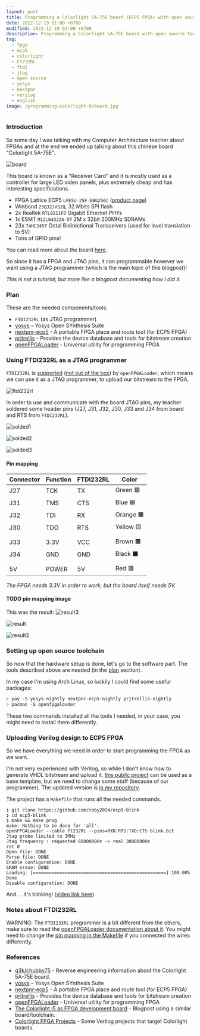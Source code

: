 ```yaml
---
layout: post
title: Programming a Colorlight 5A-75E board (ECP5 FPGA) with open source tools.
date: 2022-12-19 01:00 +0700
modified: 2022-12-19 01:00 +0700
description: Programming a Colorlight 5A-75E board with open source tools using FT232RL as a JTAG programmer.
tag:
  - fpga
  - ecp5
  - colorlight
  - FT232RL
  - ftdi
  - jtag
  - open source
  - yosys
  - nextpnr
  - verilog
  - english
image: /programming-colorlight-0/board.jpg
---
```


### Introduction

So some day I was talking with my Computer Architecture teacher about FPGAs and at the end we ended up talking about this chinese board "Colorlight 5A-75E".

![board](./board.jpg)

This board is known as a "Receiver Card" and it is mostly used as a controller for large LED video panels, plus extremely cheap and has interesting specifications.
* FPGA Lattice ECP5 `LFE5U-25F-6BG256C` ([product page](https://www.latticesemi.com/Products/FPGAandCPLD/ECP5))
* Winbond `25Q32JVSIQ`, 32 Mbits SPI flash
* 2x Realtek `RTL8211FD` Gigabit Ethernet PHYs
* 1x ESMT `M12L64322A-5T` 2M x 32bit 200MHz SDRAMs
* 23x `74HC245T` Octal Bidirectional Transceivers (used for level translation to 5V)
* Tons of GPIO pins!

You can read more about the board [here](https://github.com/q3k/chubby75/tree/master/5a-75e).

So since it has a FPGA and JTAG pins, it can programmable however we want using a JTAG programmer (which is the main topic of this blogpost)!

*This is not a tutorial, but more like a blogpost documenting how I did it.*

### Plan

These are the needed components/tools:

- `FTDI232RL` (as JTAG programmer)
- [yosys](https://github.com/YosysHQ/yosys) – Yosys Open SYnthesis Suite
- [nextpnr-ecp5](https://github.com/YosysHQ/nextpnr) - A portable FPGA place and route tool (for ECP5 FPGA)
- [prjtrellis](https://github.com/YosysHQ/prjtrellis) - Provides the device database and tools for bitstream creation
- [openFPGALoader](https://github.com/trabucayre/openFPGALoader) - Universal utility for programming FPGA 

### Using FTDI232RL as a JTAG programmer

`FTDI232RL` is [supported](https://trabucayre.github.io/openFPGALoader/guide/advanced.html#ft231-ft232-bitbang-mode-and-pins-configuration) ([not out of the box](#notes-about-ftdi232rl)) by `openFPGALoader`, which means we can use it as a JTAG programmer, to upload our bitstream to the FPGA.

![ftdi232rl](./ftdi232rl.jpg)

In order to use and communicate with the board JTAG pins, my teacher soldered some header pins (J27, J31, J32, J30, J33 and J34 from board and RTS from `FTDI232RL`).

![solded1](./solded1.jpg)

![solded2](./solded2.jpg)

![solded3](./solded3.jpg)

#### Pin mapping

| Connector | Function | FTDI232RL | Color   |
|-----------|----------|-----------|-------- |
| J27       | TCK      | TX        | Green 🟩  |
| J31       | TMS      | CTS       | Blue 🟦   |
| J32       | TDI      | RX        | Orange 🟧 |
| J30       | TDO      | RTS       | Yellow 🟨 |
|           |          |           |
| J33       | 3.3V     | VCC       | Brown 🟫  |
| J34       | GND      | GND       | Black ⬛   |
|           |          |           |
| 5V        | POWER    | 5V        | Red 🟥    |


*The FPGA needs 3.3V in order to work, but the board itself needs 5V.*

#### TODO pin mapping image

This was the result: 
![result3](./result3.jpg)

![result](./result.jpg)

![result2](./result2.jpg)

### Setting up open source toolchain

So now that the hardware setup is done, let's go to the software part. The tools described above are needed (in the [plan](#plan) section).

In my case I'm using Arch Linux, so luckily I could find some useful packages:
```sh
> yay -S yosys-nightly nextpnr-ecp5-nightly prjtrellis-nightly 
> pacman -S openfpgaloader
```
These two commands installed all the tools I needed, in your case, you might need to install them differently.

### Uploading Verilog design to ECP5 FPGA

So we have everything we need in order to start programming the FPGA as we want.

I'm not very experienced with Verilog, so while I don't know how to generate VHDL bitstream and upload it, [this public project](https://github.com/wuxx/Colorlight-FPGA-Projects/tree/master/src/i5/blink) can be used as a base template, but we need to change some stuff (because of our programmer). The updated version is [in my repository](https://github.com/roby2014/ecp5-blink).

The project has a `Makefile` that runs all the needed commands.

```
❯ git clone https://github.com/roby2014/ecp5-blink
❯ cd ecp5-blink
❯ make && make prog
make: Nothing to be done for 'all'.
openFPGALoader --cable ft232RL --pins=RXD:RTS:TXD:CTS blink.bit
Jtag probe limited to 3MHz
Jtag frequency : requested 6000000Hz -> real 3000000Hz
ret 0
Open file: DONE
Parse file: DONE
Enable configuration: DONE
SRAM erase: DONE
Loading: [==================================================] 100.00%
Done
Disable configuration: DONE
```

And.... it's blinking! ([video link here](https://streamable.com/kf1x4b))

### Notes about FTDI232RL

WARNING: The `FTDI232RL` programmer is a bit different from the others, make sure to read the [openFPGALoader documentation about it](https://trabucayre.github.io/openFPGALoader/guide/advanced.html#ft231-ft232-bitbang-mode-and-pins-configuration). You might need to change the [pin mapping in the Makefile](https://github.com/roby2014/ecp5-blink/blob/main/Makefile#L20) if you connected the wires differently.

### References
- [q3k/chubby75](https://github.com/q3k/chubby75) - Reverse engineering information about the Colorlight 5A-75E board.
- [yosys](https://github.com/YosysHQ/yosys) – Yosys Open SYnthesis Suite
- [nextpnr-ecp5](https://github.com/YosysHQ/nextpnr) - A portable FPGA place and route tool (for ECP5 FPGA)
- [prjtrellis](https://github.com/YosysHQ/prjtrellis) - Provides the device database and tools for bitstream creation
- [openFPGALoader](https://github.com/trabucayre/openFPGALoader) - Universal utility for programming FPGA 
- [The Colorlight i5 as FPGA development board](https://tomverbeure.github.io/2021/01/22/The-Colorlight-i5-as-FPGA-development-board.html) - Blogpost using a similar board/toolchain.
- [Colorlight FPGA Projects](https://github.com/wuxx/Colorlight-FPGA-Projects) - Some Verilog projects that target Colorlight boards.